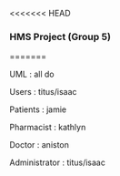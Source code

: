 <<<<<<< HEAD
### HMS Project (Group 5)
=======

UML : all do 

Users : titus/isaac

Patients : jamie

Pharmacist : kathlyn

Doctor : aniston 

Administrator : titus/isaac